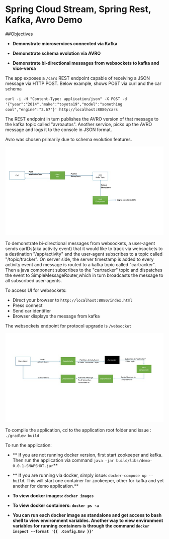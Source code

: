 # Spring Cloud Stream, Spring Rest, Kafka, Avro Demo

##Objectives
* **Demonstrate microservices connected via Kafka**

* **Demonstrate schema evolution via AVRO**

* **Demonstrate bi-directional messages from websockets to kafka and vice-versa**

The app exposes a `/cars` REST endpoint capable of receiving a JSON message via HTTP POST. Below example, shows POST via curl and the car schema

`curl -i -H "Content-Type: application/json" -X POST -d '{"year":"2014","make":"toyota19","model":"something cool","engine":"2.67"}' http://localhost:8080/cars`
 
The REST endpoint in turn publishes the AVRO version of that message to the kafka topic called "avroautos".
Another service, picks up the AVRO message and logs it to the console in JSON format. 

Avro was chosen primarily due to schema evolution features.

![alt microservices via kafka](Slide2.jpg)

To demonstrate bi-directional messages from websockets, a user-agent sends carIDs(aka activity event) that it would like to track via websockets to a destination "/app/activity" and the user-agent subscribes to a topic called "/topic/tracker". On server side, the server timestamp is added to every activity event and message is routed to a kafka topic called "cartracker". Then a java component subscribes to the "cartracker" topic and dispatches the event to SimpleMessageRouter,which in turn broadcasts the message to all subscribed user-agents.

To access UI for websockets: 

* Direct your browser to `http://localhost:8080/index.html`
* Press connect
* Send car identifier
* Browser displays the message from kafka


The websockets endpoint for protocol upgrade is `/websocket`

![alt websockets to kafka and back](Slide3.jpg)

To compile the application, cd to the application root folder and issue : `./gradlew build`

To run the application: 
* ** If you are not running docker version, first start zookeeper and kafka. Then run the application via command `java -jar build/libs/demo-0.0.1-SNAPSHOT.jar`**

* ** If you are running via docker, simply issue: `docker-compose up --build`. This will start one container for zookeeper, other for kafka and yet another for demo application.**

* **To view docker images: `docker images`**

* **To view docker containers: `docker ps -a`**

* **You can run each docker image as standalone and get access to bash shell to view environment variables. Another way to view environment variables for running containers is through the command `docker inspect --format '{{ .Config.Env }}'`**
